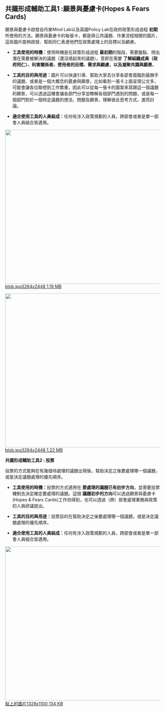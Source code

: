 <h2>共識形成輔助工具1 :願景與憂慮卡(Hopes &amp; Fears Cards)</h2>

<p>願景與憂慮卡啟發自丹麥Mind Lab以及英國Policy Lab在政府政策形成過程 <strong>初期</strong>所使用的方法。願景與憂慮卡的每張卡，都是與公共議題、作業流程相關的圖片，這些圖片能夠啟發、幫助同仁表達他們在政策處理上的目標以及顧慮。</p>

<ul>
<li><p><strong>工具使用的時機：</strong>使用時機是在政策形成過程 <strong>最初期</strong>的階段，需要盤點、撈出潛在需要被解決的議題（還沒燒起來的議題）。意即在需要 <strong>了解組織成員（政府同仁）、利害關係者、使用者的目標、需求與顧慮，以及凝聚共識與願景</strong>。</p></li>
<li><p><strong>工具的目的與用途：</strong>圖片可以快速引導、幫助大家去分享各部會面臨到最棘手的議題、或者是一個大概念的憂慮與願景。比如看到一張卡上面呈現公文多，可能會讓各位聯想到工作繁重，因此可以從每一張卡的圖案來寫跟這一個議題的願景，可以透過這機會讓各部門分享並瞭解各個部門遇到的問題，或是每一個部門對於一個特定議題的想法、問題及願景，理解彼此思考方式，進而討論。</p></li>
<li><p><strong>適合使用工具的人員組成：</strong>任何有涉入政策規劃的人員，跨部會或者是單一部會人員組合皆適用。</p></li>
</ul>

<p><div class="lightbox-wrapper"><a data-download-href="https://talk.pdis.nat.gov.tw/uploads/default/3128a33e7e7526339767beab75df59efa3823a44" href="https://talk.pdis.nat.gov.tw/uploads/default/original/1X/3128a33e7e7526339767beab75df59efa3823a44.jpg" class="lightbox" title="blob.jpg"><img src="https://talk.pdis.nat.gov.tw/uploads/default/optimized/1X/3128a33e7e7526339767beab75df59efa3823a44_1_666x500.jpg" width="666" height="500"><div class="meta">
<span class="filename">blob.jpg</span><span class="informations">3264x2448 1.19 MB</span><span class="expand"></span>
</div></a></div></p>

<p><div class="lightbox-wrapper"><a data-download-href="https://talk.pdis.nat.gov.tw/uploads/default/b9b265971ec147e07ddbbc3a9be7b1e1cd6a3ff6" href="https://talk.pdis.nat.gov.tw/uploads/default/original/1X/b9b265971ec147e07ddbbc3a9be7b1e1cd6a3ff6.jpg" class="lightbox" title="blob.jpg"><img src="https://talk.pdis.nat.gov.tw/uploads/default/optimized/1X/b9b265971ec147e07ddbbc3a9be7b1e1cd6a3ff6_1_666x500.jpg" width="666" height="500"><div class="meta">
<span class="filename">blob.jpg</span><span class="informations">3264x2448 1.22 MB</span><span class="expand"></span>
</div></a></div></p>

<p><strong>共識形成輔助工具2 : 投票</strong></p>

<p>投票的方式能夠在有幾個待處理的議題出現後，幫助決定之後要處理哪一個議題，或是決定議題處理的優先順序。</p>

<ul>
<li><p><strong>工具使用的時機：</strong>投票的方式適用在 <strong>要處理的議題已有初步方向</strong>，並需要投票機制去決定確定要處理的議題。這個 <strong>議題初步的方向</strong>可以透過願景與憂慮卡(Hopes &amp; Fears Cards)工作坊得到，也可以透過（跨）部會處理業務與政策的人員研議提出。</p></li>
<li><p><strong>工具的目的與用途：</strong>投票目的在幫助決定之後要處理哪一個議題，或是決定議題處理的優先順序。</p></li>
<li>
<strong>適合使用工具的人員組成：</strong>任何有涉入政策規劃的人員，跨部會或者是單一部會人員組合皆適用。</li>
</ul>

<p><div class="lightbox-wrapper"><a data-download-href="https://talk.pdis.nat.gov.tw/uploads/default/9cd25da972b1db8d6f21357774e77d480ef6c760" href="https://talk.pdis.nat.gov.tw/uploads/default/original/1X/9cd25da972b1db8d6f21357774e77d480ef6c760.png" class="lightbox" title="貼上的圖片"><img src="https://talk.pdis.nat.gov.tw/uploads/default/optimized/1X/9cd25da972b1db8d6f21357774e77d480ef6c760_1_603x500.png" width="603" height="500"><div class="meta">
<span class="filename">貼上的圖片</span><span class="informations">1328x1100 134 KB</span><span class="expand"></span>
</div></a></div></p>